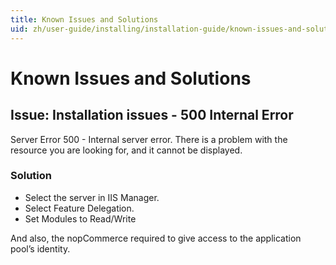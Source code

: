 ```yaml
---
title: Known Issues and Solutions
uid: zh/user-guide/installing/installation-guide/known-issues-and-solutions
---
```


# Known Issues and Solutions

## Issue: Installation issues - 500 Internal Error

Server Error 500 - Internal server error. There is a problem with the resource you are looking for, and it cannot be displayed.

### Solution

- Select the server in IIS Manager.
- Select Feature Delegation.
- Set Modules to Read/Write

And also, the nopCommerce required to give access to the application pool’s identity.